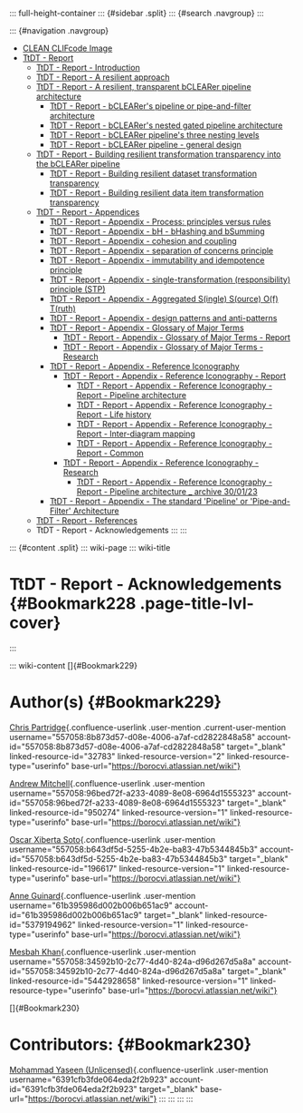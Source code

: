 ::: full-height-container
::: {#sidebar .split}
::: {#search .navgroup}
:::

::: {#navigation .navgroup}
-   [CLEAN CLIFcode Image](page5501091875.html)
-   [TtDT - Report](page5766283265.html)
    -   [TtDT - Report - Introduction](page5765071213.html)
    -   [TtDT - Report - A resilient approach](page5769560149.html)
    -   [TtDT - Report - A resilient, transparent bCLEARer pipeline
        architecture](page5766316210.html)
        -   [TtDT - Report - bCLEARer\'s pipeline or pipe-and-filter
            architecture](page5773230168.html)
        -   [TtDT - Report - bCLEARer\'s nested gated pipeline
            architecture](page5773656071.html)
        -   [TtDT - Report - bCLEARer pipeline\'s three nesting
            levels](page5766545422.html)
        -   [TtDT - Report - bCLEARer pipeline - general
            design](page5775163422.html)
    -   [TtDT - Report - Building resilient transformation transparency
        into the bCLEARer pipeline](page5769494532.html)
        -   [TtDT - Report - Building resilient dataset transformation
            transparency](page5765136857.html)
        -   [TtDT - Report - Building resilient data item transformation
            transparency](page5766316201.html)
    -   [TtDT - Report - Appendices](page5768675336.html)
        -   [TtDT - Report - Appendix - Process: principles versus
            rules](page5769003012.html)
        -   [TtDT - Report - Appendix - bH - bHashing and
            bSumming](page5768839184.html)
        -   [TtDT - Report - Appendix - cohesion and
            coupling](page5772804097.html)
        -   [TtDT - Report - Appendix - separation of concerns
            principle](page5772804106.html)
        -   [TtDT - Report - Appendix - immutability and idempotence
            principle](page5772869633.html)
        -   [TtDT - Report - Appendix - single-transformation
            (responsibility) principle (STP)](page5772804114.html)
        -   [TtDT - Report - Appendix - Aggregated S(ingle) S(ource)
            O(f) T(ruth)](page5773328385.html)
        -   [TtDT - Report - Appendix - design patterns and
            anti-patterns](page5775982593.html)
        -   [TtDT - Report - Appendix - Glossary of Major
            Terms](page5780340771.html)
            -   [TtDT - Report - Appendix - Glossary of Major Terms -
                Report](page5793284135.html)
            -   [TtDT - Report - Appendix - Glossary of Major Terms -
                Research](page5793218610.html)
        -   [TtDT - Report - Appendix - Reference
            Iconography](page5784010894.html)
            -   [TtDT - Report - Appendix - Reference Iconography -
                Report](page5783355393.html)
                -   [TtDT - Report - Appendix - Reference Iconography -
                    Report - Pipeline architecture](page5797249025.html)
                -   [TtDT - Report - Appendix - Reference Iconography -
                    Report - Life history](page5796298761.html)
                -   [TtDT - Report - Appendix - Reference Iconography -
                    Report - Inter-diagram mapping](page5796299378.html)
                -   [TtDT - Report - Appendix - Reference Iconography -
                    Report - Common](page5796299991.html)
            -   [TtDT - Report - Appendix - Reference Iconography -
                Research](page5785092097.html)
                -   [TtDT - Report - Appendix - Reference Iconography -
                    Report - Pipeline architecture \_ archive
                    30/01/23](page5796331521.html)
        -   [TtDT - Report - Appendix - The standard \'Pipeline\' or
            \'Pipe-and-Filter\' Architecture](page5784338433.html)
    -   [TtDT - Report - References](page5766578192.html)
    -   TtDT - Report - Acknowledgements
:::
:::

::: {#content .split}
::: wiki-page
::: wiki-title
# TtDT - Report - Acknowledgements {#Bookmark228 .page-title-lvl-cover}
:::

::: wiki-content
[]{#Bookmark229}

# Author(s) {#Bookmark229}

[Chris
Partridge](https://borocvi.atlassian.net/wiki/people/557058:8b873d57-d08e-4006-a7af-cd2822848a58?ref=confluence "https://borocvi.atlassian.net/wiki/people/557058:8b873d57-d08e-4006-a7af-cd2822848a58?ref=confluence"){.confluence-userlink
.user-mention .current-user-mention
username="557058:8b873d57-d08e-4006-a7af-cd2822848a58"
account-id="557058:8b873d57-d08e-4006-a7af-cd2822848a58" target="_blank"
linked-resource-id="32783" linked-resource-version="2"
linked-resource-type="userinfo"
base-url="https://borocvi.atlassian.net/wiki"}

[Andrew
Mitchell](https://borocvi.atlassian.net/wiki/people/557058:96bed72f-a233-4089-8e08-6964d1555323?ref=confluence "https://borocvi.atlassian.net/wiki/people/557058:96bed72f-a233-4089-8e08-6964d1555323?ref=confluence"){.confluence-userlink
.user-mention username="557058:96bed72f-a233-4089-8e08-6964d1555323"
account-id="557058:96bed72f-a233-4089-8e08-6964d1555323" target="_blank"
linked-resource-id="950274" linked-resource-version="1"
linked-resource-type="userinfo"
base-url="https://borocvi.atlassian.net/wiki"}

[Oscar Xiberta
Soto](https://borocvi.atlassian.net/wiki/people/557058:b643df5d-5255-4b2e-ba83-47b5344845b3?ref=confluence "https://borocvi.atlassian.net/wiki/people/557058:b643df5d-5255-4b2e-ba83-47b5344845b3?ref=confluence"){.confluence-userlink
.user-mention username="557058:b643df5d-5255-4b2e-ba83-47b5344845b3"
account-id="557058:b643df5d-5255-4b2e-ba83-47b5344845b3" target="_blank"
linked-resource-id="196617" linked-resource-version="1"
linked-resource-type="userinfo"
base-url="https://borocvi.atlassian.net/wiki"}

[Anne
Guinard](https://borocvi.atlassian.net/wiki/people/61b395986d002b006b651ac9?ref=confluence "https://borocvi.atlassian.net/wiki/people/61b395986d002b006b651ac9?ref=confluence"){.confluence-userlink
.user-mention username="61b395986d002b006b651ac9"
account-id="61b395986d002b006b651ac9" target="_blank"
linked-resource-id="5379194962" linked-resource-version="1"
linked-resource-type="userinfo"
base-url="https://borocvi.atlassian.net/wiki"}

[Mesbah
Khan](https://borocvi.atlassian.net/wiki/people/557058:34592b10-2c77-4d40-824a-d96d267d5a8a?ref=confluence "https://borocvi.atlassian.net/wiki/people/557058:34592b10-2c77-4d40-824a-d96d267d5a8a?ref=confluence"){.confluence-userlink
.user-mention username="557058:34592b10-2c77-4d40-824a-d96d267d5a8a"
account-id="557058:34592b10-2c77-4d40-824a-d96d267d5a8a" target="_blank"
linked-resource-id="5442928658" linked-resource-version="1"
linked-resource-type="userinfo"
base-url="https://borocvi.atlassian.net/wiki"}

[]{#Bookmark230}

# Contributors: {#Bookmark230}

[Mohammad Yaseen
(Unlicensed)](https://borocvi.atlassian.net/wiki/people/6391cfb3fde064eda2f2b923?ref=confluence "https://borocvi.atlassian.net/wiki/people/6391cfb3fde064eda2f2b923?ref=confluence"){.confluence-userlink
.user-mention username="6391cfb3fde064eda2f2b923"
account-id="6391cfb3fde064eda2f2b923" target="_blank"
base-url="https://borocvi.atlassian.net/wiki"}
:::
:::
:::
:::
